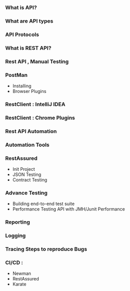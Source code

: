 ### What is API?

### What are API types

### API Protocols 

### What is REST API?

### Rest API , Manual Testing

### PostMan
- Installing
- Browser Plugins 

### RestClient : IntelliJ IDEA

### RestClient : Chrome Plugins

### Rest API Automation 

### Automation Tools 

### RestAssured 
- Init Project 
- JSON Testing 
- Contract Testing 

### Advance Testing
- Building end-to-end test suite
- Performance Testing API with JMH/Junit Performance 

### Reporting 

### Logging 

### Tracing Steps to reproduce Bugs

### CI/CD :
- Newman
- RestAssured
- Karate 